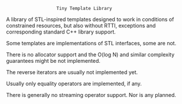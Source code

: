 
                       Tiny Template Library

A library of STL-inspired templates designed to work in conditions of
constrained resources, but also without RTTI, exceptions and corresponding
standard C++ library support.

Some templates are implementations of STL interfaces, some are not.

There is no allocator support and the O(log N) and similar complexity
guarantees might be not implemented.

The reverse iterators are usually not implemented yet.

Usually only equality operators are implemented, if any.

There is generally no streaming operator support. Nor is any planned.

